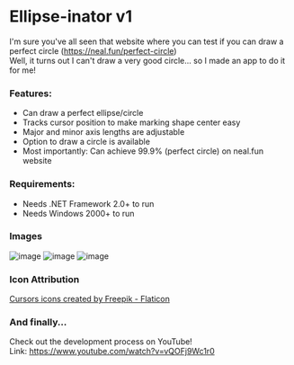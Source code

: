 # Ellipse-inator v1
I'm sure you've all seen that website where you can test if you can draw a perfect circle (https://neal.fun/perfect-circle)<br>
Well, it turns out I can't draw a very good circle... so I made an app to do it for me!

### Features:
- Can draw a perfect ellipse/circle
- Tracks cursor position to make marking shape center easy
- Major and minor axis lengths are adjustable
- Option to draw a circle is available
- Most importantly: Can achieve 99.9% (perfect circle) on neal.fun website

### Requirements:
- Needs .NET Framework 2.0+ to run
- Needs Windows 2000+ to run

### Images
![image](https://github.com/user-attachments/assets/10e3d36a-ac9c-4a0d-8036-d357f678a829)
![image](https://github.com/user-attachments/assets/5751b381-3fbd-4e96-b896-8de3cae1e64a)
![image](https://github.com/user-attachments/assets/e72f9acc-a2a5-416a-aaf7-dc79b5edb08c)

### Icon Attribution
<a href="https://www.flaticon.com/free-icons/cursors" title="cursors icons">Cursors icons created by Freepik - Flaticon</a>

### And finally...
Check out the development process on YouTube!<br>
Link: https://www.youtube.com/watch?v=vQOFj9Wc1r0
